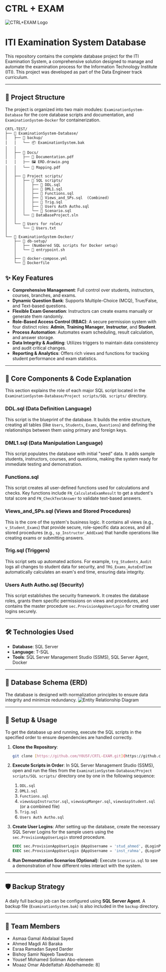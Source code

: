 # CTRL + EXAM
![CTRL+EXAM Logo](CTRL_EXAM.png)
# ITI Examination System Database

This repository contains the complete database project for the ITI Examination System, a comprehensive solution designed to manage and automate the examination process for the Information Technology Institute (ITI). This project was developed as part of the Data Engineer track curriculum.

---

## 📂 Project Structure

The project is organized into two main modules: `ExaminationSystem-Database` for the core database scripts and documentation, and `ExaminationSystem-Docker` for containerization.

```text
CRTL-TEST/
├── 📁 ExaminationSystem-Database/
│   ├── 📁 backup/
│   │   └── 📦 ExaminationSystem.bak
│   │
│   ├── 📁 Docs/
│   │   ├── 📄 Documentation.pdf
│   │   ├── 🖼️ ERD.drawio.png
│   │   └── 📄 Mapping.pdf
│   │
│   ├── 📁 Project scripts/
│   │   ├── 📁 SQL scripts/
│   │   │   ├── 📜 DDL.sql
│   │   │   ├── 📜 DML1.sql
│   │   │   ├── 📜 Functions.sql
│   │   │   ├── 📜 Views_and_SPs.sql  (Combined)
│   │   │   ├── 📜 Trig.sql
│   │   │   ├── 📜 Users Auth Autho.sql
│   │   │   └── 📜 Scenario.sql
│   │   └── 📄 DataBaseProject.sln
│   │
│   └── 📁 Users for roles/
│       └── 📄 Users.txt
│
└── 📁 ExaminationSystem-Docker/
    ├── 📁 db-setup/
    │   ├── (Numbered SQL scripts for Docker setup)
    │   └── 📜 entrypoint.sh
    │
    ├── 🐳 docker-compose.yml
    └── 🐳 Dockerfile
```


## ✨ Key Features

* **Comprehensive Management**: Full control over students, instructors, courses, branches, and exams.
* **Dynamic Question Bank**: Supports Multiple-Choice (MCQ), True/False, and Text-based questions.
* **Flexible Exam Generation**: Instructors can create exams manually or generate them randomly.
* **Role-Based Access Control (RBAC)**: A secure permission system with four distinct roles: **Admin**, **Training Manager**, **Instructor**, and **Student**.
* **Process Automation**: Automates exam scheduling, result calculation, and answer storage.
* **Data Integrity & Auditing**: Utilizes triggers to maintain data consistency and audit critical changes.
* **Reporting & Analytics**: Offers rich views and functions for tracking student performance and exam statistics.

---

## 🚀 Core Components & Code Explanation

This section explains the role of each major SQL script located in the `ExaminationSystem-Database/Project scripts/SQL scripts/` directory.

### DDL.sql (Data Definition Language)
This script is the blueprint of the database. It builds the entire structure, creating all tables (like `Users`, `Students`, `Exams`, `Questions`) and defining the relationships between them using primary and foreign keys.

### DML1.sql (Data Manipulation Language)
This script populates the database with initial "seed" data. It adds sample students, instructors, courses, and questions, making the system ready for immediate testing and demonstration.

### Functions.sql
This script creates all user-defined functions used for calculations and checks. Key functions include `FN_CalculateExamResult` to get a student's total score and `FN_CheckTextAnswer` to validate text-based answers.

### Views_and_SPs.sql (Views and Stored Procedures)
This is the core of the system's business logic. It contains all views (e.g., `v_Student_Exams`) that provide secure, role-specific data access, and all stored procedures (e.g., `sp_Instructor_AddExam`) that handle operations like creating exams or submitting answers.

### Trig.sql (Triggers)
This script sets up automated actions. For example, `trg_Students_Audit` logs all changes to student data for security, and `TRG_Exams_AutoEndTime` automatically calculates an exam's end time, ensuring data integrity.

### Users Auth Autho.sql (Security)
This script establishes the security framework. It creates the database roles, grants them specific permissions on views and procedures, and contains the master procedure `sec.ProvisionAppUserLogin` for creating user logins securely.

---

## 🛠️ Technologies Used

* **Database**: SQL Server
* **Language**: T-SQL
* **Tools**: SQL Server Management Studio (SSMS), SQL Server Agent, Docker

---

## 🎨 Database Schema (ERD)

The database is designed with normalization principles to ensure data integrity and minimize redundancy.
![Entity Relationship Diagram](ExaminationSystem-Database/Docs/ERD/ERD.drawio.png)


---

## 🔧 Setup & Usage

To get the database up and running, execute the SQL scripts in the specified order to ensure dependencies are handled correctly.

1.  **Clone the Repository**:
    ```bash
    git clone [https://github.com/Y0U5F/CRTL-EXAM.git](https://github.com/Y0U5F/CRTL-EXAM.git)
    ```

2.  **Execute Scripts in Order**:
    In SQL Server Management Studio (SSMS), open and run the files from the `ExaminationSystem-Database/Project scripts/SQL scripts/` directory one by one in the following sequence:
    1.  `DDL.sql`
    2.  `DML1.sql`
    3.  `Functions.sql`
    4.  `views&spInstructor.sql`, `views&spManger.sql`, `views&spStudent.sql` (or a combined file)
    5.  `Trig.sql`
    6.  `Users Auth Autho.sql`

3.  **Create User Logins**:
    After setting up the database, create the necessary SQL Server Logins for the sample users using the `sec.ProvisionAppUserLogin` stored procedure.
    ```sql
    EXEC sec.ProvisionAppUserLogin @AppUsername = 'stud_ahmed', @LoginPassword = 'stud123';
    EXEC sec.ProvisionAppUserLogin @AppUsername = 'inst_rahma', @LoginPassword = 'inst456';
    ```

4.  **Run Demonstration Scenarios (Optional)**:
    Execute `Scenario.sql` to see a demonstration of how different roles interact with the system.

---

## 🛡️ Backup Strategy

A daily full backup job can be configured using **SQL Server Agent**. A backup file (`ExaminationSystem.bak`) is also included in the `backup` directory.

---

## 👥 Team Members

* Asmaa Gamal Abdalaal Sayed
* Ahmed Magdi Ali Baraka
* Esraa Ramadan Sayed Darder
* Bishoy Samir Najeeb Tawdros
* Yousef Mohamed Soliman Abo-eleneen
* Moaaz Omar Abdelfattah Abdelhamede: 8]
